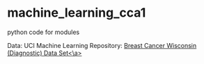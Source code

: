 # machine_learning_cca1
python code for modules

Data: UCI Machine Learning Repository: 
<a href=https://archive.ics.uci.edu/ml/datasets/Breast+Cancer+Wisconsin+%28Diagnostic%29 target='_blank'>Breast Cancer Wisconsin (Diagnostic) Data Set<\a>